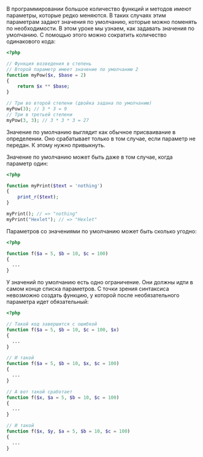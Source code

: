 В программировании большое количество функций и методов имеют параметры, которые редко меняются. В таких случаях этим параметрам задают значения по умолчанию, которые можно поменять по необходимости. В этом уроке мы узнаем, как задавать значения по умолчанию. С помощью этого можно сократить количество одинакового кода:

```php
<?php

// Функция возведения в степень
// Второй параметр имеет значение по умолчанию 2
function myPow($x, $base = 2)
{
    return $x ** $base;
}

// Три во второй степени (двойка задана по умолчанию)
myPow(3); // 3 * 3 = 9
// Три в третьей степени
myPow(3, 3); // 3 * 3 * 3 = 27
```

Значение по умолчанию выглядит как обычное присваивание в определении. Оно срабатывает только в том случае, если параметр не передан. К этому нужно привыкнуть.

Значение по умолчанию может быть даже в том случае, когда параметр один:

```php
<?php

function myPrint($text = 'nothing')
{
    print_r($text);
}

myPrint(); // => "nothing"
myPrint("Hexlet"); // => "Hexlet"
```

Параметров со значениями по умолчанию может быть сколько угодно:

```php
<?php

function f($a = 5, $b = 10, $c = 100)
{
  ...
}
```

У значений по умолчанию есть одно ограничение. Они должны идти в самом конце списка параметров. С точки зрения синтаксиса невозможно создать функцию, у которой после необязательного параметра идет обязательный:

```php
<?php

// Такой код завершится с ошибкой
function f($a = 5, $b = 10, $c = 100, $x)
{
  ...
}

// И такой
function f($a = 5, $b = 10, $x, $c = 100)
{
  ...
}

// А вот такой сработает
function f($x, $a = 5, $b = 10, $c = 100)
{
  ...
}

// И такой
function f($x, $y, $a = 5, $b = 10, $c = 100)
{
  ...
}
```
